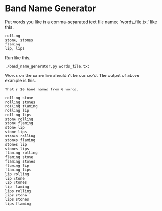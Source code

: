 # Band Name Generator

Put words you like in a comma-separated text file named 'words_file.txt' like this.

```
rolling
stone, stones
flaming
lip, lips
```

Run like this.

```
./band_name_generator.py words_file.txt
```

Words on the same line shouldn't be combo'd. The output of above example is this.

```
That's 26 band names from 6 words.

rolling stone
rolling stones
rolling flaming
rolling lip
rolling lips
stone rolling
stone flaming
stone lip
stone lips
stones rolling
stones flaming
stones lip
stones lips
flaming rolling
flaming stone
flaming stones
flaming lip
flaming lips
lip rolling
lip stone
lip stones
lip flaming
lips rolling
lips stone
lips stones
lips flaming
```
